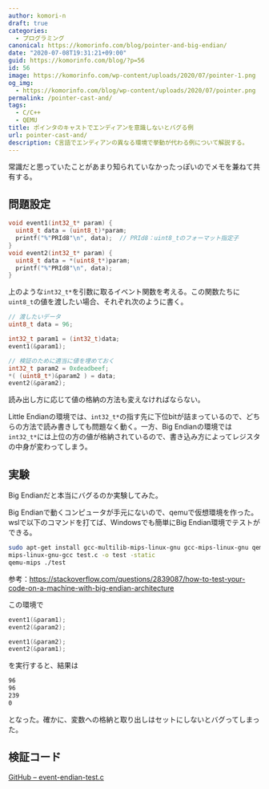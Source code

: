 ```yaml
---
author: komori-n
draft: true
categories:
  - プログラミング
canonical: https://komorinfo.com/blog/pointer-and-big-endian/
date: "2020-07-08T19:31:21+09:00"
guid: https://komorinfo.com/blog/?p=56
id: 56
image: https://komorinfo.com/wp-content/uploads/2020/07/pointer-1.png
og_img:
  - https://komorinfo.com/blog/wp-content/uploads/2020/07/pointer.png
permalink: /pointer-cast-and/
tags:
  - C/C++
  - QEMU
title: ポインタのキャストでエンディアンを意識しないとバグる例
url: pointer-cast-and/
description: C言語でエンディアンの異なる環境で挙動が代わる例について解説する。
---
```


常識だと思っていたことがあまり知られていなかったっぽいのでメモを兼ねて共有する。

## 問題設定

```c
void event1(int32_t* param) {
  uint8_t data = (uint8_t)*param;
  printf("%"PRId8"\n", data);  // PRId8：uint8_tのフォーマット指定子
}
void event2(int32_t* param) {
  uint8_t data = *(uint8_t*)param;
  printf("%"PRId8"\n", data);
}
```

上のような`int32_t*`を引数に取るイベント関数を考える。この関数たちに`uint8_t`の値を渡したい場合、それぞれ次のように書く。

```c
// 渡したいデータ
uint8_t data = 96;

int32_t param1 = (int32_t)data;
event1(&param1);

// 検証のために適当に値を埋めておく
int32_t param2 = 0xdeadbeef;
*( (uint8_t*)&param2 ) = data;
event2(&param2);
```

読み出し方に応じて値の格納の方法も変えなければならない。

Little Endianの環境では、`int32_t*`の指す先に下位bitが詰まっているので、どちらの方法で読み書きしても問題なく動く。一方、Big Endianの環境では`int32_t*`には上位の方の値が格納されているので、書き込み方によってレジスタの中身が変わってしまう。

## 実験

Big Endianだと本当にバグるのか実験してみた。

Big Endianで動くコンピュータが手元にないので、qemuで仮想環境を作った。wslで以下のコマンドを打てば、Windowsでも簡単にBig Endian環境でテストができる。

```sh
sudo apt-get install gcc-multilib-mips-linux-gnu gcc-mips-linux-gnu qemu-user
mips-linux-gnu-gcc test.c -o test -static
qemu-mips ./test
```

参考：<https://stackoverflow.com/questions/2839087/how-to-test-your-code-on-a-machine-with-big-endian-architecture>

この環境で

```c
event1(&param1);
event2(&param2);

event1(&param2);
event2(&param1);
```

を実行すると、結果は

```sh
96
96
239
0
```

となった。確かに、変数への格納と取り出しはセットにしないとバグってしまった。

## 検証コード

[GitHub – event-endian-test.c](https://gist.github.com/komori-n/f00e52341b176bf39d48d1059d70a9d8)
